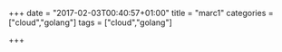 +++
date = "2017-02-03T00:40:57+01:00"
title = "marc1"
categories = ["cloud","golang"]
tags = ["cloud","golang"]

+++

